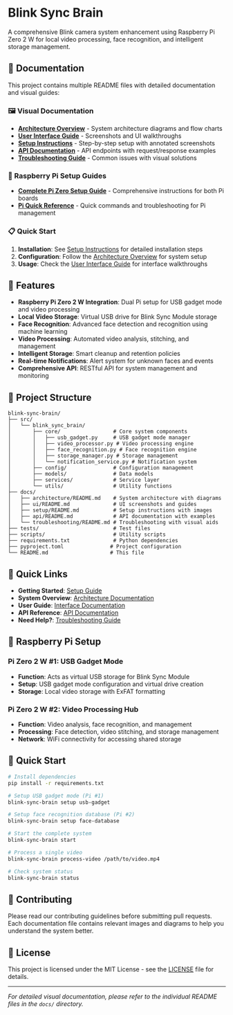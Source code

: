 # Blink Sync Brain

A comprehensive Blink camera system enhancement using Raspberry Pi Zero 2 W for local video processing, face recognition, and intelligent storage management.

## 📖 Documentation

This project contains multiple README files with detailed documentation and visual guides:

### 🖼️ Visual Documentation

- **[Architecture Overview](./docs/architecture/README.md)** - System architecture diagrams and flow charts
- **[User Interface Guide](./docs/ui/README.md)** - Screenshots and UI walkthroughs
- **[Setup Instructions](./docs/setup/README.md)** - Step-by-step setup with annotated screenshots
- **[API Documentation](./docs/api/README.md)** - API endpoints with request/response examples
- **[Troubleshooting Guide](./docs/troubleshooting/README.md)** - Common issues with visual solutions

### 🍓 Raspberry Pi Setup Guides

- **[Complete Pi Zero Setup Guide](./docs/setup/pi-zero-setup.md)** - Comprehensive instructions for both Pi boards
- **[Pi Quick Reference](./docs/setup/pi-quick-reference.md)** - Quick commands and troubleshooting for Pi management

### 📋 Quick Start

1. **Installation**: See [Setup Instructions](./docs/setup/README.md) for detailed installation steps
2. **Configuration**: Follow the [Architecture Overview](./docs/architecture/README.md) for system setup
3. **Usage**: Check the [User Interface Guide](./docs/ui/README.md) for interface walkthroughs

## 🚀 Features

- **Raspberry Pi Zero 2 W Integration**: Dual Pi setup for USB gadget mode and video processing
- **Local Video Storage**: Virtual USB drive for Blink Sync Module storage
- **Face Recognition**: Advanced face detection and recognition using machine learning
- **Video Processing**: Automated video analysis, stitching, and management
- **Intelligent Storage**: Smart cleanup and retention policies
- **Real-time Notifications**: Alert system for unknown faces and events
- **Comprehensive API**: RESTful API for system management and monitoring

## 📁 Project Structure

```
blink-sync-brain/
├── src/
│   └── blink_sync_brain/
│       ├── core/                 # Core system components
│       │   ├── usb_gadget.py     # USB gadget mode manager
│       │   ├── video_processor.py # Video processing engine
│       │   ├── face_recognition.py # Face recognition engine
│       │   ├── storage_manager.py # Storage management
│       │   └── notification_service.py # Notification system
│       ├── config/               # Configuration management
│       ├── models/               # Data models
│       ├── services/             # Service layer
│       └── utils/                # Utility functions
├── docs/
│   ├── architecture/README.md    # System architecture with diagrams
│   ├── ui/README.md              # UI screenshots and guides
│   ├── setup/README.md           # Setup instructions with images
│   ├── api/README.md             # API documentation with examples
│   └── troubleshooting/README.md # Troubleshooting with visual aids
├── tests/                        # Test files
├── scripts/                      # Utility scripts
├── requirements.txt              # Python dependencies
├── pyproject.toml               # Project configuration
└── README.md                    # This file
```

## 🔗 Quick Links

- **Getting Started**: [Setup Guide](./docs/setup/README.md)
- **System Overview**: [Architecture Documentation](./docs/architecture/README.md)
- **User Guide**: [Interface Documentation](./docs/ui/README.md)
- **API Reference**: [API Documentation](./docs/api/README.md)
- **Need Help?**: [Troubleshooting Guide](./docs/troubleshooting/README.md)

## 🍓 Raspberry Pi Setup

### Pi Zero 2 W #1: USB Gadget Mode
- **Function**: Acts as virtual USB storage for Blink Sync Module
- **Setup**: USB gadget mode configuration and virtual drive creation
- **Storage**: Local video storage with ExFAT formatting

### Pi Zero 2 W #2: Video Processing Hub
- **Function**: Video analysis, face recognition, and management
- **Processing**: Face detection, video stitching, and storage management
- **Network**: WiFi connectivity for accessing shared storage

## 🚀 Quick Start

```bash
# Install dependencies
pip install -r requirements.txt

# Setup USB gadget mode (Pi #1)
blink-sync-brain setup usb-gadget

# Setup face recognition database (Pi #2)
blink-sync-brain setup face-database

# Start the complete system
blink-sync-brain start

# Process a single video
blink-sync-brain process-video /path/to/video.mp4

# Check system status
blink-sync-brain status
```

## 📝 Contributing

Please read our contributing guidelines before submitting pull requests. Each documentation file contains relevant images and diagrams to help you understand the system better.

## 📄 License

This project is licensed under the MIT License - see the [LICENSE](LICENSE) file for details.

---

*For detailed visual documentation, please refer to the individual README files in the `docs/` directory.*